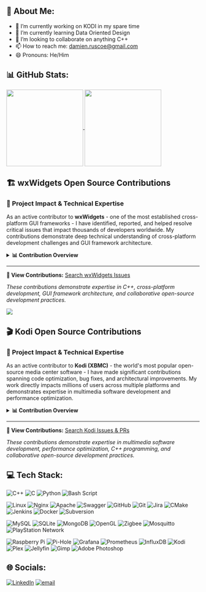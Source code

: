 ## 💫 About Me:

- 🔭 I’m currently working on KODI in my spare time
- 🌱 I’m currently learning Data Oriented Design
- 👯 I’m looking to collaborate on anything C++
- 📫 How to reach me: damien.ruscoe@gmail.com
- 😄 Pronouns: He/Him

## 📊 GitHub Stats:

<a href="https://github.com/anuraghazra/convoychat">
  <img height=200 align="center" src="https://nirzak-streak-stats.vercel.app/?user=damienruscoe&theme=dark&hide_border=true&mode=weekly&card_width=50%&hide_longest_streak=true" />
</a>
<a href="https://github.com/anuraghazra/github-readme-stats">
  <img height=200 align="center" src="https://github-readme-stats.vercel.app/api?username=damienruscoe&theme=dark&hide_border=true&card_width=50%&include_all_commits=true&count_private=true" />
</a>
<!--
<a href="https://github.com/anuraghazra/convoychat">
  <img height=200 align="center" src="https://github-readme-stats.vercel.app/api/top-langs?username=damienruscoe&theme=dark&hide_border=true&layout=compact&langs_count=8&card_width=100%&include_all_commits=true&count_private=false" />
</a>
-->


## 🏗️ wxWidgets Open Source Contributions

### 🎯 Project Impact & Technical Expertise

As an active contributor to **wxWidgets** - one of the most established cross-platform GUI frameworks - I have identified, reported, and helped resolve critical issues that impact thousands of developers worldwide. My contributions demonstrate deep technical understanding of cross-platform development challenges and GUI framework architecture.

<details>
<summary><strong>📊 Contribution Overview</strong></summary>

  **🔍 Issues Identified & Reported:** 10+ critical issues  
  **🌐 Platforms Covered:** Windows (wxMSW), Linux (wxGTK), Cross-platform  
  **⚙️ Components:** GUI Controls, Event Handling, Layout Management, Styling  
  **📅 Active Period:** 2011-2016 (5+ years of consistent contributions)

  ### 🎯 Key Technical Contributions

  #### **Critical Bug Reports & Analysis**
  - **🔴 High-Priority Issues:** Identified infinite event loops in scroll handling systems
  - **🖥️ Cross-Platform Inconsistencies:** Documented and reported platform-specific behavior differences
  - **🎨 GUI Component Issues:** Resolved animation effects, checkbox labeling, and list control problems
  - **📐 Layout Management:** Proposed enhancements to FlexGridSizer with new expansion flags

  #### **Quality Assurance Impact**
  - **✅ Resolution Rate:** Multiple issues marked as "fixed" - demonstrating actionable, well-researched reports
  - **🔧 Technical Depth:** Reports included detailed reproduction steps, environment details, and root cause analysis
  - **📋 Documentation Quality:** Comprehensive issue descriptions that enabled maintainers to quickly understand and resolve problems

  ### 🚀 Professional Value

  **Problem-Solving Expertise:** Ability to isolate complex cross-platform issues in large codebases  
  **Quality Focus:** Track record of identifying edge cases and inconsistencies that impact user experience  
  **Technical Communication:** Clear documentation of technical issues for collaborative resolution  
  **Open Source Contribution:** Demonstrated commitment to improving widely-used development tools

  ### 📚 Technical Context

  *Note: Due to the project's migration from Trac to GitHub, direct commit history may not fully reflect the scope of contributions. The issue reports represent significant investigative work and technical analysis that contributed to framework stability and reliability.*

</details>

---

**🔗 View Contributions:** [Search wxWidgets Issues](https://github.com/search?q=repo%3AwxWidgets%2FwxWidgets+damien+ruscoe&type=issues)

*These contributions demonstrate expertise in C++, cross-platform development, GUI framework architecture, and collaborative open-source development practices.*

[![](https://visitcount.itsvg.in/api?id=damienruscoe&icon=2&color=0)](https://visitcount.itsvg.in)


## 🎬 Kodi Open Source Contributions

### 🎯 Project Impact & Technical Expertise

As an active contributor to **Kodi (XBMC)** - the world's most popular open-source media center software - I have made significant contributions spanning code optimization, bug fixes, and architectural improvements. My work directly impacts millions of users across multiple platforms and demonstrates expertise in multimedia software development and performance optimization.

<details>
<summary><strong>📊 Contribution Overview</strong></summary>

  **🔍 Issues & Pull Requests:** 25+ contributions  
  **🌐 Platforms Covered:** Cross-platform media center development  
  **⚙️ Components:** FileSystem, Database, Network, CURL, GUI, System Components  
  **📅 Active Period:** 2024-2025 (Ongoing active development)  
  **🏷️ Project Version:** Contributing to v22 "Piers" release cycle

  ### 🎯 Key Technical Contributions

  #### **Performance & Optimization**
  - **🚀 Database Optimization:** Eliminated redundant string copies in database queries for improved performance
  - **📁 Filesystem Performance:** Refactored directory handling and reduced expensive CURL object constructions
  - **🔧 Code Efficiency:** Implemented regex compilation caching to avoid hot path performance bottlenecks
  - **🧹 Memory Management:** Factored out common code patterns to reduce redundant iterations

  #### **Bug Fixes & System Reliability**
  - **🔗 URL Handling:** Fixed inconsistencies in Windows drive path handling and filename extraction
  - **🌐 Network Stack:** Resolved DNS cache lookup failures affecting testing infrastructure
  - **📋 Archive Processing:** Corrected RAR file encoding to maintain consistency with other archive formats
  - **🧪 Test Infrastructure:** Enhanced unit testing capabilities for core components

  #### **Code Quality & Architecture**
  - **♻️ Refactoring:** Modularized large functions into smaller, maintainable components
  - **🏗️ Architecture:** Improved interfaces for content type handling and credential management
  - **📚 Documentation:** Added comprehensive test coverage for directory caching functionality
  - **🔧 Technical Debt:** Removed redundant code and improved overall code maintainability

  ### 🚀 Professional Value

  **Media Software Expertise:** Deep understanding of multimedia framework architecture and cross-platform development  
  **Performance Engineering:** Proven ability to identify and resolve performance bottlenecks in complex systems  
  **Quality Assurance:** Strong focus on testing, code quality, and system reliability  
  **Open Source Leadership:** Consistent high-quality contributions to major open-source project

  ### 📚 Technical Context

  *Contributions span core system components including filesystem operations, database interactions, network protocols, and user interface systems. Work demonstrates proficiency in C++, cross-platform development, and large-scale software architecture.*

</details>

---

**🔗 View Contributions:** [Search Kodi Issues & PRs](https://github.com/xbmc/xbmc/issues?q=author%3Adamienruscoe)

*These contributions demonstrate expertise in multimedia software development, performance optimization, C++ programming, and collaborative open-source development practices.*




## 💻 Tech Stack:

![C++](https://img.shields.io/badge/c++-%2300599C.svg?style=plastic&logo=c%2B%2B&logoColor=white) ![C](https://img.shields.io/badge/c-%2300599C.svg?style=plastic&logo=c&logoColor=white) ![Python](https://img.shields.io/badge/python-3670A0?style=plastic&logo=python&logoColor=ffdd54) ![Bash Script](https://img.shields.io/badge/bash_script-%23121011.svg?style=plastic&logo=gnu-bash&logoColor=white) 

![Linux](https://img.shields.io/badge/Linux-%23121011.svg?style=plastic&logo=linux&logoColor=white) ![Nginx](https://img.shields.io/badge/nginx-%23009639.svg?style=plastic&logo=nginx&logoColor=white) ![Apache](https://img.shields.io/badge/apache-%23D42029.svg?style=plastic&logo=apache&logoColor=white) ![Swagger](https://img.shields.io/badge/-Swagger-%23Clojure?style=plastic&logo=swagger&logoColor=white) ![GitHub](https://img.shields.io/badge/github-%23121011.svg?style=plastic&logo=github&logoColor=white) ![Git](https://img.shields.io/badge/git-%23F05033.svg?style=plastic&logo=git&logoColor=white) ![Jira](https://img.shields.io/badge/jira-%230A0FFF.svg?style=plastic&logo=jira&logoColor=white) ![CMake](https://img.shields.io/badge/CMake-%23008FBA.svg?style=plastic&logo=cmake&logoColor=white) ![Jenkins](https://img.shields.io/badge/jenkins-%232C5263.svg?style=plastic&logo=jenkins&logoColor=white) ![Docker](https://img.shields.io/badge/docker-%230db7ed.svg?style=plastic&logo=docker&logoColor=white) ![Subversion](https://img.shields.io/badge/subversion-%809CC9.svg?style=plastic&logo=subversion&logoColor=white)

![MySQL](https://img.shields.io/badge/mysql-4479A1.svg?style=plastic&logo=mysql&logoColor=white) ![SQLite](https://img.shields.io/badge/sqlite-%2307405e.svg?style=plastic&logo=sqlite&logoColor=white) ![MongoDB](https://img.shields.io/badge/MongoDB-%234ea94b.svg?style=plastic&logo=mongodb&logoColor=white) ![OpenGL](https://img.shields.io/badge/OpenGL-white?logo=OpenGL&style=plastic) ![Zigbee](https://img.shields.io/badge/zigbee-%23EB0443.svg?style=plastic&logo=zigbee&logoColor=white) ![Mosquitto](https://img.shields.io/badge/mosquitto-%233C5280.svg?style=plastic&logo=eclipsemosquitto&logoColor=white) ![PlayStation Network](https://img.shields.io/badge/PSN-%230070D1.svg?style=plastic&logo=Playstation&logoColor=white)

![Raspberry Pi](https://img.shields.io/badge/-Raspberry_Pi-C51A4A?style=plastic&logo=Raspberry-Pi) ![Pi-Hole](https://img.shields.io/badge/pihole-%2396060C.svg?style=plastic&logo=pi-hole&logoColor=white) ![Grafana](https://img.shields.io/badge/grafana-%23F46800.svg?style=plastic&logo=grafana&logoColor=white) ![Prometheus](https://img.shields.io/badge/Prometheus-E6522C?style=plastic&logo=Prometheus&logoColor=white) ![InfluxDB](https://img.shields.io/badge/InfluxDB-22ADF6?style=plastic&logo=InfluxDB&logoColor=white) ![Kodi](https://img.shields.io/badge/Kodi-%230A0FFF.svg?style=plastic&logo=kodi&logoColor=white) ![Plex](https://img.shields.io/badge/plex-%23E5A00D.svg?style=plastic&logo=plex&logoColor=white) ![Jellyfin](https://img.shields.io/badge/jellyfin-%23000B25.svg?style=plastic&logo=Jellyfin&logoColor=00A4DC) ![Gimp](https://img.shields.io/badge/Gimp-657D8B?style=plastic&logo=gimp&logoColor=FFFFFF) ![Adobe Photoshop](https://img.shields.io/badge/adobe%20photoshop-%2331A8FF.svg?style=plastic&logo=adobe%20photoshop&logoColor=white)


## 🌐 Socials:
[![LinkedIn](https://img.shields.io/badge/LinkedIn-%230077B5.svg?logo=linkedin&logoColor=white)](https://linkedin.com/in/damien-ruscoe) [![email](https://img.shields.io/badge/Email-D14836?logo=gmail&logoColor=white)](mailto:damien.ruscoe@gmail.com) 


<!--
## 🏆 GitHub Trophies
![](https://github-profile-trophy.vercel.app/?username=damienruscoe&theme=vue&no-frame=true&no-bg=true&margin-w=4)

### ✍️ Random Dev Quote
![](https://quotes-github-readme.vercel.app/api?type=horizontal&theme=dark)

### 🔝 Top Contributed Repo
![](https://github-contributor-stats.vercel.app/api?username=damienruscoe&limit=5&theme=dark&combine_all_yearly_contributions=true)
-->





